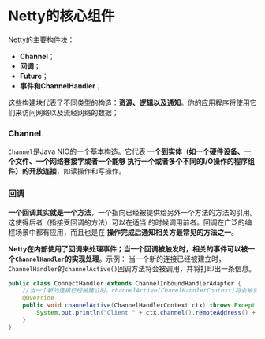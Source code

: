 Netty的核心组件
==========================================================
Netty的主要构件块：

+ **Channel**；
+ **回调**；
+ **Future**；
+ **事件和ChannelHandler**；

这些构建块代表了不同类型的构造：**资源、逻辑以及通知**。你的应用程序将使用它们来访问网络以及流经网络的数据；

### Channel
`Channel`是Java NIO的一个基本构造。它代表 **一个到实体（如一个硬件设备、一个文件、一个网络套接字或者一个能够
执行一个或者多个不同的I/O操作的程序组件）的开放连接**，如读操作和写操作。

### 回调
**一个回调其实就是一个方法**，一个指向已经被提供给另外一个方法的方法的引用。这使得后者（指接受回调的方法）可以在适当
的时候调用前者。回调在广泛的编程场景中都有应用，而且也是在 **操作完成后通知相关方最常见的方法之一**。

**Netty在内部使用了回调来处理事件；当一个回调被触发时，相关的事件可以被一个`ChannelHandler`的实现处理**。示例：
当一个新的连接已经被建立时，`ChannelHandler`的`channelActive()`回调方法将会被调用，并将打印出一条信息。
```java
public class ConnectHandler extends ChannelInboundHandlerAdapter {
    //当一个新的连接已经被建立时，channelActive(ChanelHandlerContext)将会被调用
    @Override
    public void channelActive(ChannelHandlerContext ctx) throws Exception {
        System.out.println("Client " + ctx.channel().remoteAddress() + " connected");
    }
}
```


